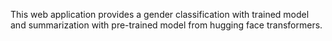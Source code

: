 This web application provides a gender classification with trained model and summarization with pre-trained model from hugging face transformers.
